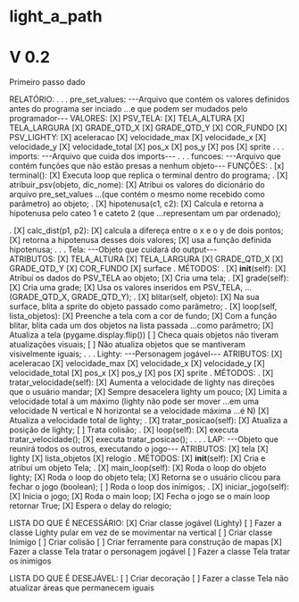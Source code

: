 # light_a_path
# V 0.2
Primeiro passo dado

RELATÓRIO:
.
.
.
    pre_set_values:
        ---Arquivo que contém os valores definidos antes do programa ser inciado
        ...e que podem ser mudados pelo programador---
        VALORES:
            [X] PSV_TELA:
                [X] TELA_ALTURA
                [X] TELA_LARGURA
                [X] GRADE_QTD_X
                [X] GRADE_QTD_Y
                [X] COR_FUNDO
            [X] PSV_LIGHTY:
                [X] aceleracao
                [X] velocidade_max
                [X] velocidade_x
                [X] velocidade_y
                [X] velocidade_total
                [X] pos_x
                [X] pos_y
                [X] pos
                [X] sprite
.
.
.
    imports:
        ---Arquivo que cuida dos imports---
.
.
.
    funcoes:
        ---Arquivo que contém funções que não estão presas a nenhum objeto---
        FUNÇÕES:
.
            [x] terminal():
                [X] Executa loop que replica o terminal dentro do programa;
.
            [X] atribuir_psv(objeto, dic_nome):
                [X] Atribui os valores do dicionário do arquivo pre_set_values
                ...(que contém o mesmo nome recebido como parâmetro) ao objeto;
.
            [X] hipotenusa(c1, c2):
                [X] Calcula e retorna a hipotenusa pelo cateo 1 e cateto 2 (que
                ...representam um par ordenado);
                
.
            [X] calc_dist(p1, p2):
                [X] calcula a difereça entre o x e o y de dois pontos;
                [X] retorna a hipotenusa desses dois valores;
                [X] usa a função definida hipotenusa;
.
.
.
    Tela:
        ---Objeto que cuidará do output---   
        ATRIBUTOS:
            [X] TELA_ALTURA
            [X] TELA_LARGURA
            [X] GRADE_QTD_X
            [X] GRADE_QTD_Y
            [X] COR_FUNDO
            [X] surface
.
        MÉTODOS:
.
            [X] __init__(self):
                [X] Atribuí os dados do PSV_TELA ao objeto;
                [X] Cria uma tela;
.
            [X] grade(self):
                [X] Cria uma grade;
                [X] Usa os valores inseridos em PSV_TELA,
                ... (GRADE_QTD_X, GRADE_QTD_Y);
.
            [X] blitar(self, objeto):
                [X] Na sua surface, blita a sprite do objeto passado como parâmetro;
.
            [X] loop(self, lista_objetos):
                [X] Preenche a tela com a cor de fundo;
                [X] Com a função blitar, blita cada um dos objetos na lista passada
                ...como parâmetro;
                [X] Atualiza a tela (pygame.display.flip())
                [ ] Checa quais objetos não tiveram atualizações visuais;
                [ ] Não atualiza objetos que se mantiveram visivelmente iguais;
.
.
.
    Lighty:
        ---Personagem jogável---
        ATRIBUTOS:
            [X] aceleracao
            [X] velocidade_max
            [X] velocidade_x
            [X] velocidade_y
            [X] velocidade_total
            [X] pos_x
            [X] pos_y
            [X] pos
            [X] sprite
.
        MÉTODOS:
.
            [X] tratar_velocidade(self):
                [X] Aumenta a velocidade de lighty nas direções que o usuário mandar;
                [X] Sempre desacelera lighty um pouco;
                [X] Limita a velocidade total à um máximo (lighty não pode ser mover
                ...em uma velocidade N vertical e N horizontal se a velocidade máxima
                ...é N)
                [X] Atualiza a velocidade total de lighty;
.
            [X] tratar_posicao(self):
                [X] Atualiza a posição de lighty;
                [ ] Trata colisão;
.
            [X] loop(self):
                [X] executa tratar_velocidade();
                [X] executa tratar_posicao();
.
.
.
.
    LAP:
        ---Objeto que reunirá todos os outros, executando o jogo---
        ATRIBUTOS:
            [X] tela
            [X] lighty
            [X] lista_objetos
            [X] relogio
.
        MÉTODOS:
            [X] __init__(self):
                [X] Cria e atribuí um objeto Tela;
.
            [X] main_loop(self):
                [X] Roda o loop do objeto lighty;
                [X] Roda o loop do objeto tela;
                [X] Retorna se o usuário clicou para fechar o jogo (boolean);
                [ ] Roda o loop dos inimigos;
.
            [X] iniciar_jogo(self):
                [X] Inicia o jogo;
                [X] Roda o main loop;
                [X] Fecha o jogo se o main loop retornar True;
                [X] Espera o delay do relogio;




LISTA DO QUE É NECESSÁRIO:
[X] Criar classe jogável (Lighty)
[ ] Fazer a classe Lighty pular em vez de se movimentar na vertical
[ ] Criar classe Inimigo
[ ] Criar colisão
[ ] Criar ferramente para construção de mapas
[X] Fazer a classe Tela tratar o personagem jogável
[ ] Fazer a classe Tela tratar os inimigos

LISTA DO QUE É DESEJÁVEL:
[ ] Criar decoração
[ ] Fazer a classe Tela não atualizar áreas que permanecem iguais